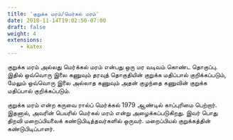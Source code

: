 ```yaml
---
title: 'குறுக்க மரம்/மெர்கல் மரம்'
date: 2018-11-14T19:02:50-07:00
draft: false
weight: 4
extensions:
    - katex
---
```

குறுக்க மரம் அல்லது மெர்க்கல் மரம் என்பது ஒரு மர வடிவம் கொண்ட தொகுப்பு. இதில் ஒவ்வொரு இலை கணுவும் தரவுத் தொகுதியின் குறுக்க மதிப்பால் குறிக்கப்படும், மேலும் ஒவ்வொரு இலை அல்லாத கணுவும் அதன் குழந்தை கணுவின் குறுக்க மதிப்பால் குறிக்கப்படும்.

குறுக்க மரம் என்ற கருவை ரால்ப் மெர்க்கல் 1979 ஆண்டில் காப்புரிமை பெற்றார். இதனால், அவரின் பெயரில் மெர்கல் மரம் என்று அழைக்கப்படுகிறது. இவர் பொது திறவி மறைப்பியலைக் கண்டுபிடித்தவர்களில் ஒருவர். மறைப்பியல் குறுக்கத்தின் கண்டுபிடிப்பாளர்.